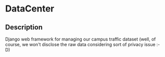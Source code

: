 # DataCenter

## Description

Django web framework for managing our campus traffic dataset (well, of course, we won't disclose the raw data considering sort of privacy issue :-D)
